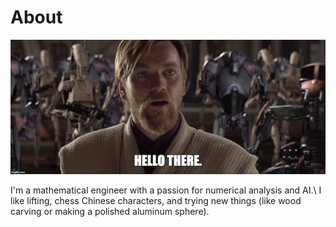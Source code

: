 # About

![hello_there](images/hello_there.jpg)

I'm a mathematical engineer with a passion for numerical analysis and AI.\\
I like lifting, chess Chinese characters, and trying new things (like wood carving or making a polished aluminum sphere).

